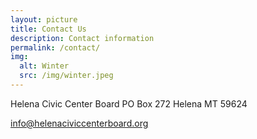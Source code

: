 ```yaml
---
layout: picture
title: Contact Us
description: Contact information
permalink: /contact/
img:
  alt: Winter
  src: /img/winter.jpeg
---
```


Helena Civic Center Board
PO Box 272
Helena MT 59624

<info@helenaciviccenterboard.org>
